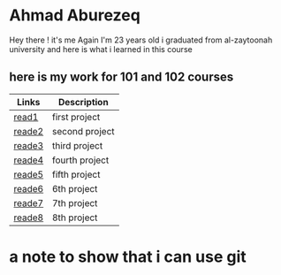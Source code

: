 
# Ahmad Aburezeq
Hey there ! it's me Again I'm 23 years old i  graduated from al-zaytoonah university and here is what i learned in this course

## here is my work for 101 and 102 courses

| Links | Description |
| ----------- | ----------- |
| [read1](https://ahmadaburezeq1998.github.io/reading-notes/read1) | first project |
| [reade2](https://ahmadaburezeq1998.github.io/reading-notes/read2) | second project |
| [reade3](https://ahmadaburezeq1998.github.io/reading-notes/read3) | third project |
| [reade4](https://ahmadaburezeq1998.github.io/reading-notes/read4) | fourth project |
| [reade5](https://ahmadaburezeq1998.github.io/reading-notes/read5) | fifth project |
| [reade6](https://ahmadaburezeq1998.github.io/reading-notes/read6) | 6th project |
| [reade7](https://ahmadaburezeq1998.github.io/reading-notes/read7) | 7th project |
| [reade8](https://ahmadaburezeq1998.github.io/reading-notes/read8) | 8th project |
a note to show that i can use git 
=======



